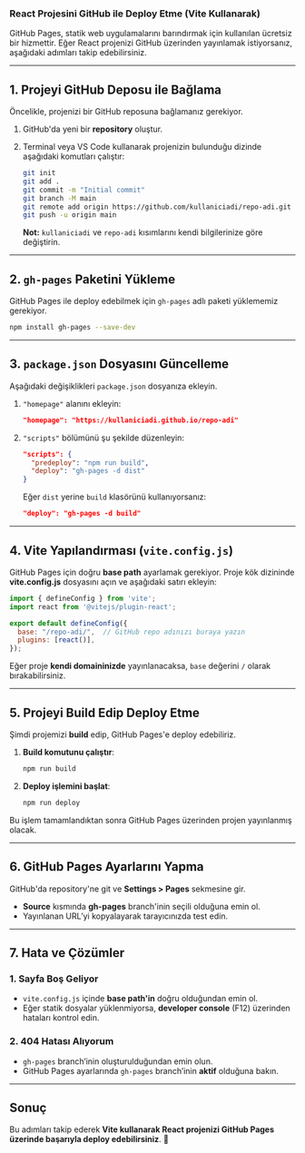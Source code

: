 ### **React Projesini GitHub ile Deploy Etme (Vite Kullanarak)**

GitHub Pages, statik web uygulamalarını barındırmak için kullanılan ücretsiz bir hizmettir. Eğer React projenizi GitHub üzerinden yayınlamak istiyorsanız, aşağıdaki adımları takip edebilirsiniz.

---

## **1. Projeyi GitHub Deposu ile Bağlama**
Öncelikle, projenizi bir GitHub reposuna bağlamanız gerekiyor.

1. GitHub'da yeni bir **repository** oluştur.
2. Terminal veya VS Code kullanarak projenizin bulunduğu dizinde aşağıdaki komutları çalıştır:

   ```sh
   git init
   git add .
   git commit -m "Initial commit"
   git branch -M main
   git remote add origin https://github.com/kullaniciadi/repo-adi.git
   git push -u origin main
   ```

   **Not:** `kullaniciadi` ve `repo-adi` kısımlarını kendi bilgilerinize göre değiştirin.

---

## **2. `gh-pages` Paketini Yükleme**
GitHub Pages ile deploy edebilmek için `gh-pages` adlı paketi yüklememiz gerekiyor.

```sh
npm install gh-pages --save-dev
```

---

## **3. `package.json` Dosyasını Güncelleme**
Aşağıdaki değişiklikleri `package.json` dosyanıza ekleyin.

1. `"homepage"` alanını ekleyin:
   ```json
   "homepage": "https://kullaniciadi.github.io/repo-adi"
   ```

2. `"scripts"` bölümünü şu şekilde düzenleyin:
   ```json
   "scripts": {
     "predeploy": "npm run build",
     "deploy": "gh-pages -d dist"
   }
   ```

   Eğer `dist` yerine `build` klasörünü kullanıyorsanız:
   ```json
   "deploy": "gh-pages -d build"
   ```

---

## **4. Vite Yapılandırması (`vite.config.js`)**
GitHub Pages için doğru **base path** ayarlamak gerekiyor. Proje kök dizininde **vite.config.js** dosyasını açın ve aşağıdaki satırı ekleyin:

```js
import { defineConfig } from 'vite';
import react from '@vitejs/plugin-react';

export default defineConfig({
  base: "/repo-adi/",  // GitHub repo adınızı buraya yazın
  plugins: [react()],
});
```

Eğer proje **kendi domaininizde** yayınlanacaksa, `base` değerini `/` olarak bırakabilirsiniz.

---

## **5. Projeyi Build Edip Deploy Etme**
Şimdi projemizi **build** edip, GitHub Pages'e deploy edebiliriz.

1. **Build komutunu çalıştır**:
   ```sh
   npm run build
   ```

2. **Deploy işlemini başlat**:
   ```sh
   npm run deploy
   ```

Bu işlem tamamlandıktan sonra GitHub Pages üzerinden projen yayınlanmış olacak.

---

## **6. GitHub Pages Ayarlarını Yapma**
GitHub'da repository'ne git ve **Settings > Pages** sekmesine gir.

- **Source** kısmında **gh-pages** branch'inin seçili olduğuna emin ol.
- Yayınlanan URL’yi kopyalayarak tarayıcınızda test edin.

---

## **7. Hata ve Çözümler**
### **1. Sayfa Boş Geliyor**
- `vite.config.js` içinde **base path'in** doğru olduğundan emin ol.
- Eğer statik dosyalar yüklenmiyorsa, **developer console** (F12) üzerinden hataları kontrol edin.

### **2. 404 Hatası Alıyorum**
- `gh-pages` branch’inin oluşturulduğundan emin olun.
- GitHub Pages ayarlarında `gh-pages` branch’inin **aktif** olduğuna bakın.

---

## **Sonuç**
Bu adımları takip ederek **Vite kullanarak React projenizi GitHub Pages üzerinde başarıyla deploy edebilirsiniz**. 🚀